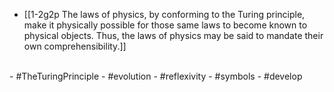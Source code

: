 - [[1-2g2p The laws of physics, by conforming to the Turing principle, make it physically possible for those same laws to become known to physical objects. Thus, the laws of physics may be said to mandate their own comprehensibility.]]
<br>
- #TheTuringPrinciple
- #evolution
- #reflexivity
- #symbols
- #develop
<br>
